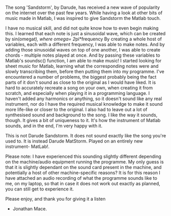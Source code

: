 
The song 'Sandstorm', by Darude, has received a new wave of popularity on the internet over the past few years.
While having a look at other bits of music made in Matlab, I was inspired to give Sandstorm the Matlab touch.

I have no musical skill, and did not quite know how to even begin making this.
I learned that each note is just a sinusoidal wave, which can be created by sin(omega*t), where omega= 2*pi*frequency
By creating a whole host of variables, each with a different frequency, I was able to make notes.
And by adding those sinusoidal waves on top of one another, I was able to create chords - multiple notes played at once.
And by passing these variables to Matlab's soundsc() function, I am able to make music!
I started looking for sheet music for Matlab, learning what the corresponding notes were and slowly transcribing them, before 
then putting them into my programme.
I've encountered a number of problems, the biggest probably being the fact parts of it don't sound as close to the original as I would have liked.
It is hard to accurately recreate a song on your own, when creating it from scratch, and especially when playing it in a programming language.
I haven't added any harmonics or anything, so it doesn't sound like any real instrument, nor do I have the required musical knowledge to make it sound more life-like 
or closer to the original. I also had to leave out a lot of synthesised sound and background to the song.
I like the way it sounds, though. It gives a bit of uniqueness to it. It's how the instrument of Matlab sounds, and in the end, I'm very happy with it.

This is not Darude Sandstorm. It does not sound exactly like the song you're used to.
It is instead Darude MatStorm. Played on an entirely new instrument- MatLab!.

Please note: I have experienced this sounding slightly different depending on the machine/audio equipment running the programme.
My only guess is that it is slightly dependant on the sound card present in the machine, and potentially a host of other
machine-specific reasons?
It is for this reason I have attached an audio recording of what the programme sounds like to me, on my laptop, so that in case it does not work out
exactly as planned, you can still get to experience it.

Please enjoy, and thank you for giving it a listen

 - Jonathan Mace.
